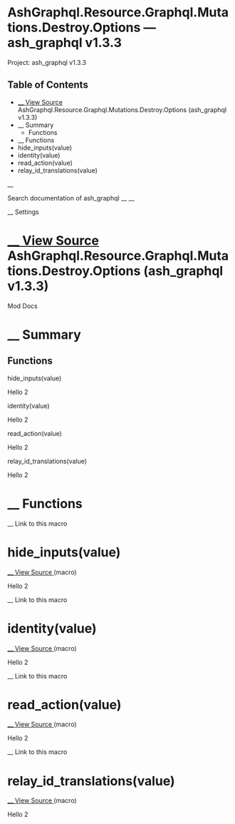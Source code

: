 # AshGraphql.Resource.Graphql.Mutations.Destroy.Options — ash_graphql v1.3.3

Project: ash_graphql v1.3.3

## Table of Contents

- [ __ View Source ](external_link) AshGraphql.Resource.Graphql.Mutations.Destroy.Options (ash_graphql v1.3.3)
- __ Summary
  - Functions
- __ Functions
- hide_inputs(value)
- identity(value)
- read_action(value)
- relay_id_translations(value)

__

Search documentation of ash_graphql __ __

__ Settings

#  [ __ View Source ](external_link) AshGraphql.Resource.Graphql.Mutations.Destroy.Options (ash_graphql v1.3.3)

Mod Docs

#  __ Summary

##  Functions

hide_inputs(value)

Hello 2

identity(value)

Hello 2

read_action(value)

Hello 2

relay_id_translations(value)

Hello 2

#  __ Functions

__ Link to this macro

# hide_inputs(value)

[ __ View Source ](external_link) (macro)

Hello 2

__ Link to this macro

# identity(value)

[ __ View Source ](external_link) (macro)

Hello 2

__ Link to this macro

# read_action(value)

[ __ View Source ](external_link) (macro)

Hello 2

__ Link to this macro

# relay_id_translations(value)

[ __ View Source ](external_link) (macro)

Hello 2
